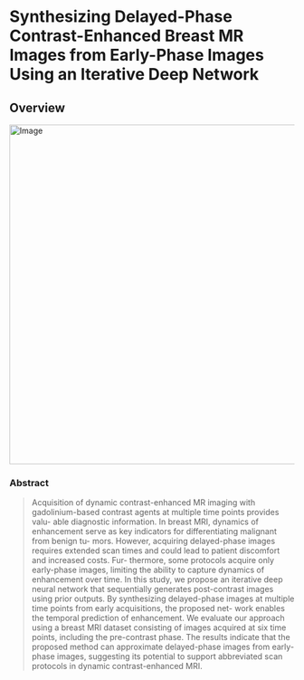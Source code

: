 # Synthesizing Delayed-Phase Contrast-Enhanced Breast MR Images from Early-Phase Images Using an Iterative Deep Network


## Overview
<img width="600" height="600" alt="Image" src="https://github.com/user-attachments/assets/6f68ab8c-d03a-4ce6-a16f-a1b06aa6fecd" />

### Abstract
> Acquisition of dynamic contrast-enhanced MR imaging with gadolinium-based contrast agents at multiple time points provides valu- able diagnostic information. In breast MRI, dynamics of enhancement serve as key indicators for differentiating malignant from benign tu- mors. However, acquiring delayed-phase images requires extended scan times and could lead to patient discomfort and increased costs. Fur- thermore, some protocols acquire only early-phase images, limiting the ability to capture dynamics of enhancement over time. In this study, we propose an iterative deep neural network that sequentially generates post-contrast images using prior outputs. By synthesizing delayed-phase images at multiple time points from early acquisitions, the proposed net- work enables the temporal prediction of enhancement. We evaluate our approach using a breast MRI dataset consisting of images acquired at six time points, including the pre-contrast phase. The results indicate that the proposed method can approximate delayed-phase images from early-phase images, suggesting its potential to support abbreviated scan protocols in dynamic contrast-enhanced MRI.
